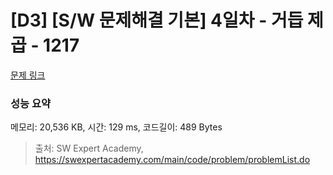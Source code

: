 # [D3] [S/W 문제해결 기본] 4일차 - 거듭 제곱 - 1217 

[문제 링크](https://swexpertacademy.com/main/code/problem/problemDetail.do?contestProbId=AV14dUIaAAUCFAYD) 

### 성능 요약

메모리: 20,536 KB, 시간: 129 ms, 코드길이: 489 Bytes



> 출처: SW Expert Academy, https://swexpertacademy.com/main/code/problem/problemList.do